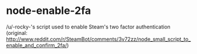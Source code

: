 # node-enable-2fa
/u/-rocky-'s script used to enable Steam's two factor authentication (original: http://www.reddit.com/r/SteamBot/comments/3v72zz/node_small_script_to_enable_and_confirm_2fa/)
